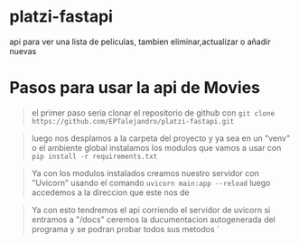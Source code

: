# platzi-fastapi
api para ver una lista de peliculas, tambien eliminar,actualizar o añadir nuevas

# Pasos para usar la api  de Movies 

> el primer paso seria clonar el repositorio de github con 
`git clone https://github.com/EPTalejandro/platzi-fastapi.git`

> luego nos desplamos a la carpeta del proyecto y ya sea en un "venv" o el ambiente global instalamos los modulos que vamos a usar con 
`pip install -r requirements.txt`

> Ya con los modulos instalados creamos nuestro servidor con "Uvicorn" usando el comando 
`uvicorn main:app --reload`
luego accedemos a la direccion que este nos de

> Ya con esto tendremos el api corriendo el servidor de uvicorn si entramos a "/docs" ceremos la ducumentacion autogenerada del programa y se podran probar todos sus metodos `